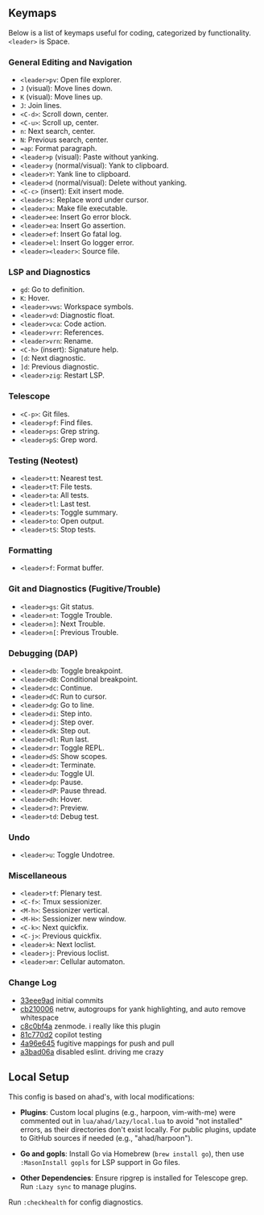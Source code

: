 ## Keymaps

Below is a list of keymaps useful for coding, categorized by functionality. `<leader>` is Space.

### General Editing and Navigation
- `<leader>pv`: Open file explorer.
- `J` (visual): Move lines down.
- `K` (visual): Move lines up.
- `J`: Join lines.
- `<C-d>`: Scroll down, center.
- `<C-u>`: Scroll up, center.
- `n`: Next search, center.
- `N`: Previous search, center.
- `=ap`: Format paragraph.
- `<leader>p` (visual): Paste without yanking.
- `<leader>y` (normal/visual): Yank to clipboard.
- `<leader>Y`: Yank line to clipboard.
- `<leader>d` (normal/visual): Delete without yanking.
- `<C-c>` (insert): Exit insert mode.
- `<leader>s`: Replace word under cursor.
- `<leader>x`: Make file executable.
- `<leader>ee`: Insert Go error block.
- `<leader>ea`: Insert Go assertion.
- `<leader>ef`: Insert Go fatal log.
- `<leader>el`: Insert Go logger error.
- `<leader><leader>`: Source file.

### LSP and Diagnostics
- `gd`: Go to definition.
- `K`: Hover.
- `<leader>vws`: Workspace symbols.
- `<leader>vd`: Diagnostic float.
- `<leader>vca`: Code action.
- `<leader>vrr`: References.
- `<leader>vrn`: Rename.
- `<C-h>` (insert): Signature help.
- `[d`: Next diagnostic.
- `]d`: Previous diagnostic.
- `<leader>zig`: Restart LSP.

### Telescope
- `<C-p>`: Git files.
- `<leader>pf`: Find files.
- `<leader>ps`: Grep string.
- `<leader>pS`: Grep word.

### Testing (Neotest)
- `<leader>tt`: Nearest test.
- `<leader>tT`: File tests.
- `<leader>ta`: All tests.
- `<leader>tl`: Last test.
- `<leader>ts`: Toggle summary.
- `<leader>to`: Open output.
- `<leader>tS`: Stop tests.

### Formatting
- `<leader>f`: Format buffer.

### Git and Diagnostics (Fugitive/Trouble)
- `<leader>gs`: Git status.
- `<leader>nt`: Toggle Trouble.
- `<leader>n]`: Next Trouble.
- `<leader>n[`: Previous Trouble.

### Debugging (DAP)
- `<leader>db`: Toggle breakpoint.
- `<leader>dB`: Conditional breakpoint.
- `<leader>dc`: Continue.
- `<leader>dC`: Run to cursor.
- `<leader>dg`: Go to line.
- `<leader>di`: Step into.
- `<leader>dj`: Step over.
- `<leader>dk`: Step out.
- `<leader>dl`: Run last.
- `<leader>dr`: Toggle REPL.
- `<leader>dS`: Show scopes.
- `<leader>dt`: Terminate.
- `<leader>du`: Toggle UI.
- `<leader>dp`: Pause.
- `<leader>dP`: Pause thread.
- `<leader>dh`: Hover.
- `<leader>d?`: Preview.
- `<leader>td`: Debug test.

### Undo
- `<leader>u`: Toggle Undotree.

### Miscellaneous
- `<leader>tf`: Plenary test.
- `<C-f>`: Tmux sessionizer.
- `<M-h>`: Sessionizer vertical.
- `<M-H>`: Sessionizer new window.
- `<C-k>`: Next quickfix.
- `<C-j>`: Previous quickfix.
- `<leader>k`: Next loclist.
- `<leader>j`: Previous loclist.
- `<leader>mr`: Cellular automaton.

### Change Log
* [33eee9ad](https://github.com/ahad/init.lua/commit/33eee9ad0c035a92137d99dae06a2396be4c892e) initial commits
* [cb210006](https://github.com/ahad/init.lua/commit/cb210006356b4b613b71c345cb2b02eefa961fc0) netrw, autogroups for yank highlighting, and auto remove whitespace
* [c8c0bf4a](https://github.com/ahad/init.lua/commit/c8c0bf4aeacd0bd77136d9c5ee490680515a106b) zenmode.  i really like this plugin
* [81c770d2](https://github.com/ahad/init.lua/commit/81c770d2d2e32e59916b39c7f5babbc8560f7a82) copilot testing
* [4a96e645](https://github.com/ahad/init.lua/commit/4a96e6457b0a0241ca7361ce62177aa6b9a33a38) fugitive mappings for push and pull
* [a3bad06a](https://github.com/ahad/init.lua/commit/a3bad06a4681c322538d609aa1c0bd18880f77c6) disabled eslint.  driving me crazy

## Local Setup

This config is based on ahad's, with local modifications:

- **Plugins**: Custom local plugins (e.g., harpoon, vim-with-me) were commented out in `lua/ahad/lazy/local.lua` to avoid "not installed" errors, as their directories don't exist locally. For public plugins, update to GitHub sources if needed (e.g., "ahad/harpoon").

- **Go and gopls**: Install Go via Homebrew (`brew install go`), then use `:MasonInstall gopls` for LSP support in Go files.

- **Other Dependencies**: Ensure ripgrep is installed for Telescope grep. Run `:Lazy sync` to manage plugins.

Run `:checkhealth` for config diagnostics.


